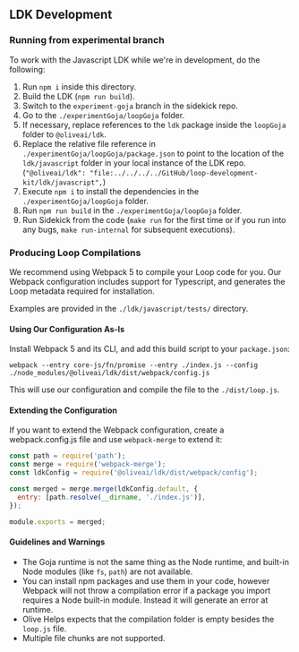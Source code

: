 ## LDK Development

### Running from experimental branch

To work with the Javascript LDK while we're in development, do the following:

1. Run `npm i` inside this directory.
2. Build the LDK (`npm run build`).
3. Switch to the `experiment-goja` branch in the sidekick repo.
4. Go to the `./experimentGoja/loopGoja` folder.
5. If necessary, replace references to the `ldk` package inside the `loopGoja` folder to `@oliveai/ldk`.
6. Replace the relative file reference in `./experimentGoja/loopGoja/package.json` to point to the location of the `ldk/javascript` folder in your local instance of the LDK repo. (`"@oliveai/ldk": "file:../../../../GitHub/loop-development-kit/ldk/javascript",`)
7. Execute `npm i` to install the dependencies in the `./experimentGoja/loopGoja` folder.
8. Run `npm run build` in the `./experimentGoja/loopGoja` folder.
9. Run Sidekick from the code (`make run` for the first time or if you run into any bugs, `make run-internal` for subsequent executions).

### Producing Loop Compilations

We recommend using Webpack 5 to compile your Loop code for you. Our Webpack configuration includes support for Typescript, and generates the Loop metadata required for installation.

Examples are provided in the `./ldk/javascript/tests/` directory.

#### Using Our Configuration As-Is

Install Webpack 5 and its CLI, and add this build script to your `package.json`:

```shell
webpack --entry core-js/fn/promise --entry ./index.js --config ./node_modules/@oliveai/ldk/dist/webpack/config.js
```

This will use our configuration and compile the file to the `./dist/loop.js`.

#### Extending the Configuration

If you want to extend the Webpack configuration, create a webpack.config.js file and use `webpack-merge` to extend it:

```js
const path = require('path');
const merge = require('webpack-merge');
const ldkConfig = require('@oliveai/ldk/dist/webpack/config');

const merged = merge.merge(ldkConfig.default, {
  entry: [path.resolve(__dirname, './index.js')],
});

module.exports = merged;
```

#### Guidelines and Warnings

* The Goja runtime is not the same thing as the Node runtime, and built-in Node modules (like `fs`, `path`) are not available.
* You can install npm packages and use them in your code, however Webpack will not throw a compilation error if a package you import requires a Node built-in module. Instead it will generate an error at runtime.
* Olive Helps expects that the compilation folder is empty besides the `loop.js` file.
* Multiple file chunks are not supported.